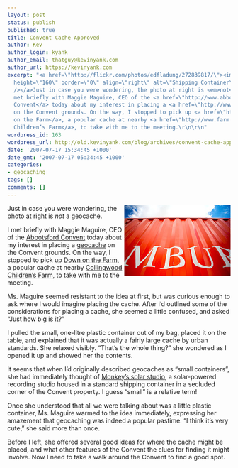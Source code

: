 ```yaml
---
layout: post
status: publish
published: true
title: Convent Cache Approved
author: Kev
author_login: kyank
author_email: thatguy@kevinyank.com
author_url: https://kevinyank.com
excerpt: "<a href=\"http://flickr.com/photos/edfladung/272839817/\"><img width=\"240\"
  height=\"160\" border=\"0\" align=\"right\" alt=\"Shipping Container\" src=\"/assets/wp-content/uploads/2007/07/272839817_773c71f827_m.jpg\"
  /></a>Just in case you were wondering, the photo at right is <em>not</em> a geocache.\r\n\r\nI
  met briefly with Maggie Maguire, CEO of the <a href=\"http://www.abbotsfordconvent.com.au/\">Abbotsford
  Convent</a> today about my interest in placing a <a href=\"http://www.geocaching.com/\">geocache</a>
  on the Convent grounds. On the way, I stopped to pick up <a href=\"http://www.geocaching.com/seek/cache_details.aspx?wp=GCXABB\">Down
  on the Farm</a>, a popular cache at nearby <a href=\"http://www.farm.org.au/\">Collingwood
  Children’s Farm</a>, to take with me to the meeting.\r\n\r\n"
wordpress_id: 163
wordpress_url: http://old.kevinyank.com/blog/archives/convent-cache-approved
date: '2007-07-17 15:34:45 +1000'
date_gmt: '2007-07-17 05:34:45 +1000'
categories:
- geocaching
tags: []
comments: []
---
```

<p><a href="http://flickr.com/photos/edfladung/272839817/"><img width="240" height="160" border="0" align="right" alt="Shipping Container" src="/assets/wp-content/uploads/2007/07/272839817_773c71f827_m.jpg" /></a>Just in case you were wondering, the photo at right is <em>not</em> a geocache.</p>
<p>I met briefly with Maggie Maguire, CEO of the <a href="http://www.abbotsfordconvent.com.au/">Abbotsford Convent</a> today about my interest in placing a <a href="http://www.geocaching.com/">geocache</a> on the Convent grounds. On the way, I stopped to pick up <a href="http://www.geocaching.com/seek/cache_details.aspx?wp=GCXABB">Down on the Farm</a>, a popular cache at nearby <a href="http://www.farm.org.au/">Collingwood Children’s Farm</a>, to take with me to the meeting.</p>
<p><a id="more"></a><a id="more-163"></a>Ms. Maguire seemed resistant to the idea at first, but was curious enough to ask where I would imagine placing the cache. After I’d outlined some of the considerations for placing a cache, she seemed a little confused, and asked “Just how big is it?”</p>
<p>I pulled the small, one-litre plastic container out of my bag, placed it on the table, and explained that it was actually a fairly large cache by urban standards. She relaxed visibly. “That’s the whole thing?” she wondered as I opened it up and showed her the contents.</p>
<p>It seems that when I’d originally described geocaches as “small containers”, she had immediately thought of <a href="http://www.abbotsfordconvent.com.au/community/artists/monkeys_solar_studio">Monkey’s solar studio</a>, a solar-powered recording studio housed in a standard shipping container in a secluded corner of the Convent property. I guess “small” is a relative term!</p>
<p>Once she understood that all we were talking about was a little plastic container, Ms. Maguire warmed to the idea immediately, expressing her amazement that geocaching was indeed a popular pastime. “I think it’s very cute,” she said more than once.</p>
<p>Before I left, she offered several good ideas for where the cache might be placed, and what other features of the Convent the clues for finding it might involve. Now I need to take a walk around the Convent to find a good spot.</p>
